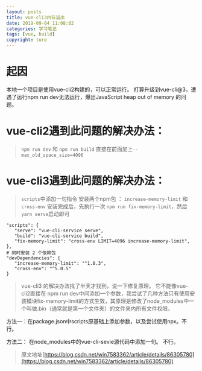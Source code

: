 ```yaml
---
layout: posts
title: vue-cli3内存溢出
date: 2019-09-04 11:08:02
categories: 学习笔记
tags: [vue, build]
copyright: ture
---
```


# 起因

本地一个项目是使用vue-cli2构建的，可以正常运行。
打算升级到vue-cli@3，遭遇了运行npm run dev无法运行，爆出JavaScript heap out of memory 的问题。


# vue-cli2遇到此问题的解决办法：

> `npm run dev` 和 `npm run build` 直接在前面加上`--max_old_space_size=4096`


# vue-cli3遇到此问题的解决办法：
> `scripts`中添加一句指令
> 安装两个npm包 ： `increase-memory-limit` 和`cross-env`
> 安装完成后，先执行一次 `npm run fix-memory-limit`，然后`yarn serve`启动即可

```
"scripts": {
   "serve": "vue-cli-service serve",
   "build": "vue-cli-service build",    
   "fix-memory-limit": "cross-env LIMIT=4096 increase-memory-limit",
},
# 同时安装 2 个依赖包
"devDependencies": {
   "increase-memory-limit": "^1.0.3",
   "cross-env": "^5.0.5"
}
```


> vue-cli3 的解决办法找了半天才找到，说一下修复原理。
> 它不能像vue-cli2直接在 npm run dev中间添加一个参数，我尝试了几种方法只有使用安装模块fix-memory-limit的方式生效，其原理是修改了node_modules中一个叫做.bin（通常就是第一个文件夹）的文件夹内所有文件权限。


方法一：在package.json中scripts原基础上添加参数，以及尝试使用npx。不行。


方法二： 在node_modules中的vue-cli-sevie源代码中添加一句。 不行。


> 原文地址[https://blog.csdn.net/win7583362/article/details/86305780](https://blog.csdn.net/win7583362/article/details/86305780)